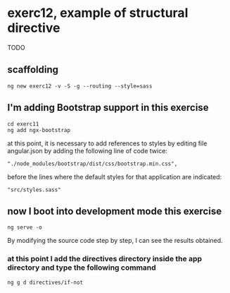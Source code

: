 # exerc12, example of structural directive

TODO

## scaffolding

```shell
ng new exerc12 -v -S -g --routing --style=sass
```

## I'm adding Bootstrap support in this exercise

```shell
cd exerc11
ng add ngx-bootstrap
```

at this point, it is necessary to add references to styles by editing file angular.json by adding the following line of code twice:

```text
"./node_modules/bootstrap/dist/css/bootstrap.min.css",
```

before the lines where the default styles for that application are indicated:

```text
"src/styles.sass"
```

## now I boot into development mode this exercise

```shell
ng serve -o
```

By modifying the source code step by step, I can see the results obtained.

### at this point I add the directives directory inside the app directory and type the following command

```shell
ng g d directives/if-not
```
